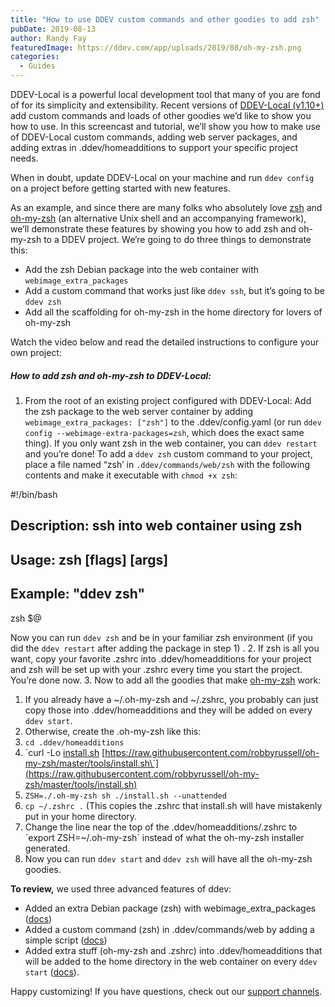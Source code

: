 ```yaml
---
title: "How to use DDEV custom commands and other goodies to add zsh"
pubDate: 2019-08-13
author: Randy Fay
featuredImage: https://ddev.com/app/uploads/2019/08/oh-my-zsh.png
categories:
  - Guides
---
```


DDEV-Local is a powerful local development tool that many of you are fond of for its simplicity and extensibility. Recent versions of [DDEV-Local (v1.10+)](https://ddev.readthedocs.io/en/stable/) add custom commands and loads of other goodies we’d like to show you how to use. In this screencast and tutorial, we’ll show you how to make use of DDEV-Local custom commands, adding web server packages, and adding extras in .ddev/homeadditions to support your specific project needs.

When in doubt, update DDEV-Local on your machine and run `ddev config` on a project before getting started with new features.

As an example, and since there are many folks who absolutely love [zsh](https://www.zsh.org/) and [oh-my-zsh](https://ohmyz.sh/) (an alternative Unix shell and an accompanying framework), we’ll demonstrate these features by showing you how to add zsh and oh-my-zsh to a DDEV project. We’re going to do three things to demonstrate this:

- Add the zsh Debian package into the web container with `webimage_extra_packages`
- Add a custom command that works just like `ddev ssh`, but it’s going to be `ddev zsh`
- Add all the scaffolding for oh-my-zsh in the home directory for lovers of oh-my-zsh

Watch the video below and read the detailed instructions to configure your own project:

##### How to add zsh and oh-my-zsh to DDEV-Local:

1. From the root of an existing project configured with DDEV-Local: Add the zsh package to the web server container by adding `webimage_extra_packages: ["zsh"]` to the .ddev/config.yaml (or run `ddev config --webimage-extra-packages=zsh`, which does the exact same thing). If you only want zsh in the web container, you can `ddev restart` and you’re done!
   To add a `ddev zsh` custom command to your project, place a file named “zsh’ in `.ddev/commands/web/zsh` with the following contents and make it executable with `chmod +x zsh`:

#!/bin/bash

## Description: ssh into web container using zsh

## Usage: zsh [flags] [args]

## Example: "ddev zsh"

zsh $@

Now you can run `ddev zsh` and be in your familiar zsh environment (if you did the `ddev restart` after adding the package in step 1) . 2. If zsh is all you want, copy your favorite .zshrc into .ddev/homeadditions for your project and zsh will be set up with your .zshrc every time you start the project. You’re done now. 3. Now to add all the goodies that make [oh-my-zsh](https://github.com/robbyrussell/oh-my-zsh) work:

1.  If you already have a \~/.oh-my-zsh and \~/.zshrc, you probably can just copy those into .ddev/homeadditions and they will be added on every `ddev start`.
2.  Otherwise, create the .oh-my-zsh like this:
3.  `cd .ddev/homeadditions`
4.  \`curl -Lo [install.sh](http://install.sh/) [https://raw.githubusercontent.com/robbyrussell/oh-my-zsh/master/tools/install.sh\`](https://raw.githubusercontent.com/robbyrussell/oh-my-zsh/master/tools/install.sh)
5.  `ZSH=./.oh-my-zsh sh ./install.sh --unattended`
6.  `cp ~/.zshrc .` (This copies the .zshrc that install.sh will have mistakenly put in your home directory.
7.  Change the line near the top of the .ddev/homeadditions/.zshrc to \`export ZSH=\~/.oh-my-zsh\` instead of what the oh-my-zsh installer generated.
8.  Now you can run `ddev start` and `ddev zsh` will have all the oh-my-zsh goodies.

**To review,** we used three advanced features of ddev:

- Added an extra Debian package (zsh) with webimage_extra_packages ([docs](https://ddev.readthedocs.io/en/stable/users/extend/customizing-images/#adding-extra-debian-packages-with-webimage%5Fextra%5Fpackages-and-dbimage%5Fextra%5Fpackages))
- Added a custom command (zsh) in .ddev/commands/web by adding a simple script ([docs](https://ddev.readthedocs.io/en/stable/users/extend/custom-commands/))
- Added extra stuff (oh-my-zsh and .zshrc) into .ddev/homeadditions that will be added to the home directory in the web container on every `ddev start` ([docs](https://ddev.readthedocs.io/en/stable/users/extend/in-container-configuration/)).

Happy customizing! If you have questions, check out our [support channels](https://ddev.readthedocs.io/en/stable/#support).
